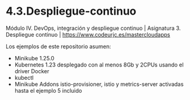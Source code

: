 # 4.3.Despliegue-continuo
Módulo IV. DevOps, integración y despliegue continuo | Asignatura 3. Despliegue continuo | https://www.codeurjc.es/mastercloudapps

Los ejemplos de este repositorio asumen:

* Minikube 1.25.0
* Kubernetes 1.23 desplegado con al menos 8Gb y 2CPUs usando el driver Docker
* kubectl
* Minikube Addons istio-provisioner, istio y metrics-server activadas hasta el ejemplo 5 incluido

